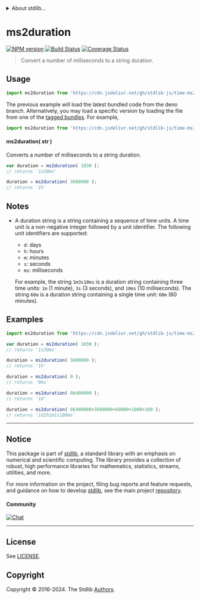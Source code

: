 <!--

@license Apache-2.0

Copyright (c) 2022 The Stdlib Authors.

Licensed under the Apache License, Version 2.0 (the "License");
you may not use this file except in compliance with the License.
You may obtain a copy of the License at

   http://www.apache.org/licenses/LICENSE-2.0

Unless required by applicable law or agreed to in writing, software
distributed under the License is distributed on an "AS IS" BASIS,
WITHOUT WARRANTIES OR CONDITIONS OF ANY KIND, either express or implied.
See the License for the specific language governing permissions and
limitations under the License.

-->


<details>
  <summary>
    About stdlib...
  </summary>
  <p>We believe in a future in which the web is a preferred environment for numerical computation. To help realize this future, we've built stdlib. stdlib is a standard library, with an emphasis on numerical and scientific computation, written in JavaScript (and C) for execution in browsers and in Node.js.</p>
  <p>The library is fully decomposable, being architected in such a way that you can swap out and mix and match APIs and functionality to cater to your exact preferences and use cases.</p>
  <p>When you use stdlib, you can be absolutely certain that you are using the most thorough, rigorous, well-written, studied, documented, tested, measured, and high-quality code out there.</p>
  <p>To join us in bringing numerical computing to the web, get started by checking us out on <a href="https://github.com/stdlib-js/stdlib">GitHub</a>, and please consider <a href="https://opencollective.com/stdlib">financially supporting stdlib</a>. We greatly appreciate your continued support!</p>
</details>

# ms2duration

[![NPM version][npm-image]][npm-url] [![Build Status][test-image]][test-url] [![Coverage Status][coverage-image]][coverage-url] <!-- [![dependencies][dependencies-image]][dependencies-url] -->

> Convert a number of milliseconds to a string duration.



<section class="usage">

## Usage

```javascript
import ms2duration from 'https://cdn.jsdelivr.net/gh/stdlib-js/time-ms2duration@deno/mod.js';
```
The previous example will load the latest bundled code from the deno branch. Alternatively, you may load a specific version by loading the file from one of the [tagged bundles](https://github.com/stdlib-js/time-ms2duration/tags). For example,

```javascript
import ms2duration from 'https://cdn.jsdelivr.net/gh/stdlib-js/time-ms2duration@v0.2.0-deno/mod.js';
```

#### ms2duration( str )

Converts a number of milliseconds to a string duration.

```javascript
var duration = ms2duration( 1030 );
// returns '1s30ms'

duration = ms2duration( 3600000 );
// returns '1h'
```

</section>

<!-- /.usage -->

<section class="notes">

## Notes

-   A duration string is a string containing a sequence of time units. A time unit is a non-negative integer followed by a unit identifier. The following unit identifiers are supported:

    -   `d`: days
    -   `h`: hours
    -   `m`: minutes
    -   `s`: seconds
    -   `ms`: milliseconds

    For example, the string `1m3s10ms` is a duration string containing three time units: `1m` (1 minute), `3s` (3 seconds), and `10ms` (10 milliseconds). The string `60m` is a duration string containing a single time unit: `60m` (60 minutes).

</section>

<!-- /.notes -->

<section class="examples">

## Examples

<!-- eslint no-undef: "error" -->

```javascript
import ms2duration from 'https://cdn.jsdelivr.net/gh/stdlib-js/time-ms2duration@deno/mod.js';

var duration = ms2duration( 1030 );
// returns '1s30ms'

duration = ms2duration( 3600000 );
// returns '1h'

duration = ms2duration( 0 );
// returns '0ms'

duration = ms2duration( 86400000 );
// returns '1d'

duration = ms2duration( 86400000+3600000+60000+1000+100 );
// returns '1d1h1m1s100ms'
```

</section>

<!-- /.examples -->



<!-- Section for related `stdlib` packages. Do not manually edit this section, as it is automatically populated. -->

<section class="related">

<!-- /.related -->

<!-- Section for all links. Make sure to keep an empty line after the `section` element and another before the `/section` close. -->


<section class="main-repo" >

* * *

## Notice

This package is part of [stdlib][stdlib], a standard library with an emphasis on numerical and scientific computing. The library provides a collection of robust, high performance libraries for mathematics, statistics, streams, utilities, and more.

For more information on the project, filing bug reports and feature requests, and guidance on how to develop [stdlib][stdlib], see the main project [repository][stdlib].

#### Community

[![Chat][chat-image]][chat-url]

---

## License

See [LICENSE][stdlib-license].


## Copyright

Copyright &copy; 2016-2024. The Stdlib [Authors][stdlib-authors].

</section>

<!-- /.stdlib -->

<!-- Section for all links. Make sure to keep an empty line after the `section` element and another before the `/section` close. -->

<section class="links">

[npm-image]: http://img.shields.io/npm/v/@stdlib/time-ms2duration.svg
[npm-url]: https://npmjs.org/package/@stdlib/time-ms2duration

[test-image]: https://github.com/stdlib-js/time-ms2duration/actions/workflows/test.yml/badge.svg?branch=v0.2.0
[test-url]: https://github.com/stdlib-js/time-ms2duration/actions/workflows/test.yml?query=branch:v0.2.0

[coverage-image]: https://img.shields.io/codecov/c/github/stdlib-js/time-ms2duration/main.svg
[coverage-url]: https://codecov.io/github/stdlib-js/time-ms2duration?branch=main

<!--

[dependencies-image]: https://img.shields.io/david/stdlib-js/time-ms2duration.svg
[dependencies-url]: https://david-dm.org/stdlib-js/time-ms2duration/main

-->

[chat-image]: https://img.shields.io/gitter/room/stdlib-js/stdlib.svg
[chat-url]: https://app.gitter.im/#/room/#stdlib-js_stdlib:gitter.im

[stdlib]: https://github.com/stdlib-js/stdlib

[stdlib-authors]: https://github.com/stdlib-js/stdlib/graphs/contributors

[cli-section]: https://github.com/stdlib-js/time-ms2duration#cli
[cli-url]: https://github.com/stdlib-js/time-ms2duration/tree/cli
[@stdlib/time-ms2duration]: https://github.com/stdlib-js/time-ms2duration/tree/main

[umd]: https://github.com/umdjs/umd
[es-module]: https://developer.mozilla.org/en-US/docs/Web/JavaScript/Guide/Modules

[deno-url]: https://github.com/stdlib-js/time-ms2duration/tree/deno
[deno-readme]: https://github.com/stdlib-js/time-ms2duration/blob/deno/README.md
[umd-url]: https://github.com/stdlib-js/time-ms2duration/tree/umd
[umd-readme]: https://github.com/stdlib-js/time-ms2duration/blob/umd/README.md
[esm-url]: https://github.com/stdlib-js/time-ms2duration/tree/esm
[esm-readme]: https://github.com/stdlib-js/time-ms2duration/blob/esm/README.md
[branches-url]: https://github.com/stdlib-js/time-ms2duration/blob/main/branches.md

[stdlib-license]: https://raw.githubusercontent.com/stdlib-js/time-ms2duration/main/LICENSE

[standard-streams]: https://en.wikipedia.org/wiki/Standard_streams

[mdn-regexp]: https://developer.mozilla.org/en-US/docs/Web/JavaScript/Guide/Regular_Expressions

<!-- <related-links> -->

<!-- </related-links> -->

</section>

<!-- /.links -->

